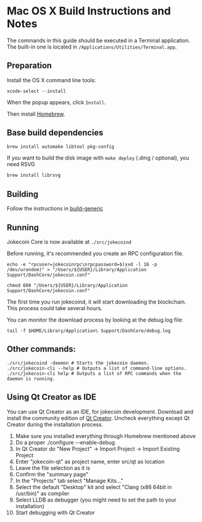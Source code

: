 Mac OS X Build Instructions and Notes
====================================
The commands in this guide should be executed in a Terminal application.
The built-in one is located in `/Applications/Utilities/Terminal.app`.

Preparation
-----------
Install the OS X command line tools:

`xcode-select --install`

When the popup appears, click `Install`.

Then install [Homebrew](https://brew.sh).

Base build dependencies
-----------------------

```bash
brew install automake libtool pkg-config
```

If you want to build the disk image with `make deploy` (.dmg / optional), you need RSVG
```bash
brew install librsvg
```

Building
--------

Follow the instructions in [build-generic](build-generic.md)

Running
-------

Jokecoin Core is now available at `./src/jokecoind`

Before running, it's recommended you create an RPC configuration file.

    echo -e "rpcuser=jokecoinrpc\nrpcpassword=$(xxd -l 16 -p /dev/urandom)" > "/Users/${USER}/Library/Application Support/DashCore/jokecoin.conf"

    chmod 600 "/Users/${USER}/Library/Application Support/DashCore/jokecoin.conf"

The first time you run jokecoind, it will start downloading the blockchain. This process could take several hours.

You can monitor the download process by looking at the debug.log file:

    tail -f $HOME/Library/Application\ Support/DashCore/debug.log

Other commands:
-------

    ./src/jokecoind -daemon # Starts the jokecoin daemon.
    ./src/jokecoin-cli --help # Outputs a list of command-line options.
    ./src/jokecoin-cli help # Outputs a list of RPC commands when the daemon is running.

Using Qt Creator as IDE
------------------------
You can use Qt Creator as an IDE, for jokecoin development.
Download and install the community edition of [Qt Creator](https://www.qt.io/download/).
Uncheck everything except Qt Creator during the installation process.

1. Make sure you installed everything through Homebrew mentioned above
2. Do a proper ./configure --enable-debug
3. In Qt Creator do "New Project" -> Import Project -> Import Existing Project
4. Enter "jokecoin-qt" as project name, enter src/qt as location
5. Leave the file selection as it is
6. Confirm the "summary page"
7. In the "Projects" tab select "Manage Kits..."
8. Select the default "Desktop" kit and select "Clang (x86 64bit in /usr/bin)" as compiler
9. Select LLDB as debugger (you might need to set the path to your installation)
10. Start debugging with Qt Creator
